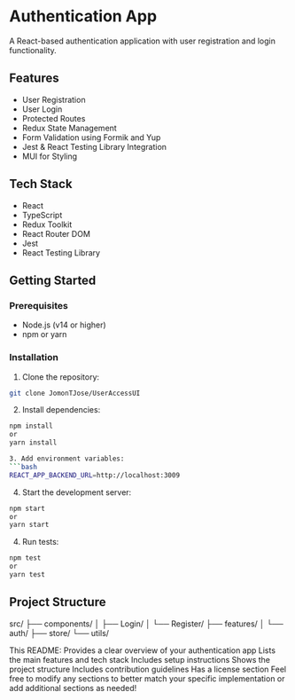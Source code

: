 # Authentication App

A React-based authentication application with user registration and login functionality.

## Features

- User Registration
- User Login
- Protected Routes
- Redux State Management
- Form Validation using Formik and Yup
- Jest & React Testing Library Integration
- MUI for Styling

## Tech Stack

- React
- TypeScript
- Redux Toolkit
- React Router DOM
- Jest
- React Testing Library

## Getting Started

### Prerequisites

- Node.js (v14 or higher)
- npm or yarn

### Installation

1. Clone the repository:
```bash
git clone JomonTJose/UserAccessUI
```

2. Install dependencies:
```bash
npm install
or
yarn install

3. Add environment variables:
```bash
REACT_APP_BACKEND_URL=http://localhost:3009
```

4. Start the development server:
```bash
npm start
or
yarn start
```

4. Run tests:
```bash
npm test
or
yarn test
```

## Project Structure

src/
├── components/
│ ├── Login/
│ └── Register/
├── features/
│ └── auth/
├── store/
└── utils/

This README:
Provides a clear overview of your authentication app
Lists the main features and tech stack
Includes setup instructions
Shows the project structure
Includes contribution guidelines
Has a license section
Feel free to modify any sections to better match your specific implementation or add additional sections as needed!
